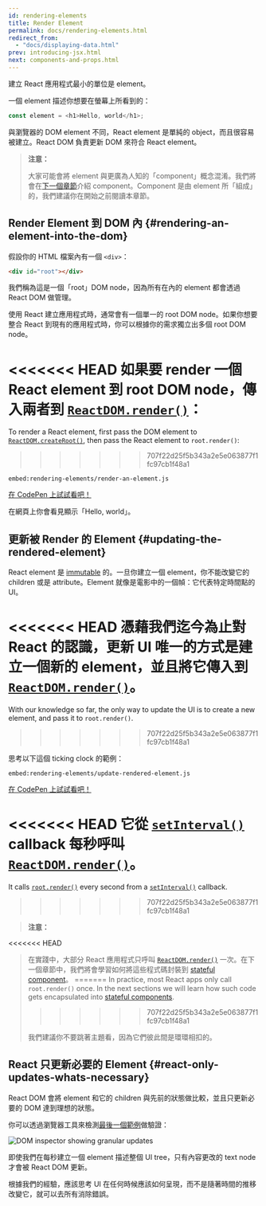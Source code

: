 ```yaml
---
id: rendering-elements
title: Render Element
permalink: docs/rendering-elements.html
redirect_from:
  - "docs/displaying-data.html"
prev: introducing-jsx.html
next: components-and-props.html
---
```


建立 React 應用程式最小的單位是 element。

一個 element 描述你想要在螢幕上所看到的：

```js
const element = <h1>Hello, world</h1>;
```

與瀏覽器的 DOM element 不同，React element 是單純的 object，而且很容易被建立。React DOM 負責更新 DOM 來符合 React element。

>**注意：**
>
>大家可能會將 element 與更廣為人知的「component」概念混淆。我們將會在[下一個章節](/docs/components-and-props.html)介紹 component。Component 是由 element 所「組成」的，我們建議你在開始之前閱讀本章節。

## Render Element 到 DOM 內 {#rendering-an-element-into-the-dom}

假設你的 HTML 檔案內有一個 `<div>`：

```html
<div id="root"></div>
```

我們稱為這是一個「root」DOM node，因為所有在內的 element 都會透過 React DOM 做管理。

使用 React 建立應用程式時，通常會有一個單一的 root DOM node。如果你想要整合 React 到現有的應用程式時，你可以根據你的需求獨立出多個 root DOM node。

<<<<<<< HEAD
如果要 render 一個 React element 到 root DOM node，傳入兩者到 [`ReactDOM.render()`](/docs/react-dom.html#render)：
=======
To render a React element, first pass the DOM element to [`ReactDOM.createRoot()`](/docs/react-dom-client.html#createroot), then pass the React element to `root.render()`:
>>>>>>> 707f22d25f5b343a2e5e063877f1fc97cb1f48a1

`embed:rendering-elements/render-an-element.js`

[在 CodePen 上試試看吧！](https://codepen.io/gaearon/pen/ZpvBNJ?editors=1010)

在網頁上你會看見顯示「Hello, world」。

## 更新被 Render 的 Element {#updating-the-rendered-element}

React element 是 [immutable](https://en.wikipedia.org/wiki/Immutable_object) 的。一旦你建立一個 element，你不能改變它的 children 或是 attribute。Element 就像是電影中的一個幀：它代表特定時間點的 UI。

<<<<<<< HEAD
憑藉我們迄今為止對 React 的認識，更新 UI 唯一的方式是建立一個新的 element，並且將它傳入到 [`ReactDOM.render()`](/docs/react-dom.html#render)。
=======
With our knowledge so far, the only way to update the UI is to create a new element, and pass it to `root.render()`.
>>>>>>> 707f22d25f5b343a2e5e063877f1fc97cb1f48a1

思考以下這個 ticking clock 的範例：

`embed:rendering-elements/update-rendered-element.js`

[在 CodePen 上試試看吧！](https://codepen.io/gaearon/pen/gwoJZk?editors=1010)

<<<<<<< HEAD
它從 [`setInterval()`](https://developer.mozilla.org/en-US/docs/Web/API/WindowTimers/setInterval) callback 每秒呼叫 [`ReactDOM.render()`](/docs/react-dom.html#render)。
=======
It calls [`root.render()`](/docs/react-dom.html#render) every second from a [`setInterval()`](https://developer.mozilla.org/en-US/docs/Web/API/WindowTimers/setInterval) callback.
>>>>>>> 707f22d25f5b343a2e5e063877f1fc97cb1f48a1

>**注意：**
>
<<<<<<< HEAD
>在實踐中，大部分 React 應用程式只呼叫 [`ReactDOM.render()`](/docs/react-dom.html#render) 一次。在下一個章節中，我們將會學習如何將這些程式碼封裝到 [stateful component](/docs/state-and-lifecycle.html)。
=======
>In practice, most React apps only call `root.render()` once. In the next sections we will learn how such code gets encapsulated into [stateful components](/docs/state-and-lifecycle.html).
>>>>>>> 707f22d25f5b343a2e5e063877f1fc97cb1f48a1
>
>我們建議你不要跳著主題看，因為它們彼此間是環環相扣的。

## React 只更新必要的 Element {#react-only-updates-whats-necessary}

React DOM 會將 element 和它的 children 與先前的狀態做比較，並且只更新必要的 DOM 達到理想的狀態。

你可以透過瀏覽器工具來檢測[最後一個範例](https://codepen.io/gaearon/pen/gwoJZk?editors=1010)做驗證：

![DOM inspector showing granular updates](../images/docs/granular-dom-updates.gif)

即使我們在每秒建立一個 element 描述整個 UI tree，只有內容更改的 text node 才會被 React DOM 更新。

根據我們的經驗，應該思考 UI 在任何時候應該如何呈現，而不是隨著時間的推移改變它，就可以去所有消除錯誤。
